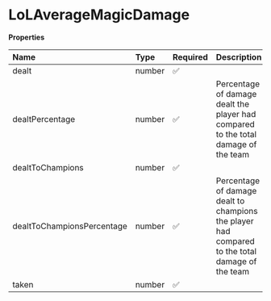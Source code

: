 # LoLAverageMagicDamage

**Properties**

| Name                       | Type   | Required | Description                                                                                     |
| :------------------------- | :----- | :------- | :---------------------------------------------------------------------------------------------- |
| dealt                      | number | ✅       |                                                                                                 |
| dealtPercentage            | number | ✅       | Percentage of damage dealt the player had compared to the total damage of the team              |
| dealtToChampions           | number | ✅       |                                                                                                 |
| dealtToChampionsPercentage | number | ✅       | Percentage of damage dealt to champions the player had compared to the total damage of the team |
| taken                      | number | ✅       |                                                                                                 |
